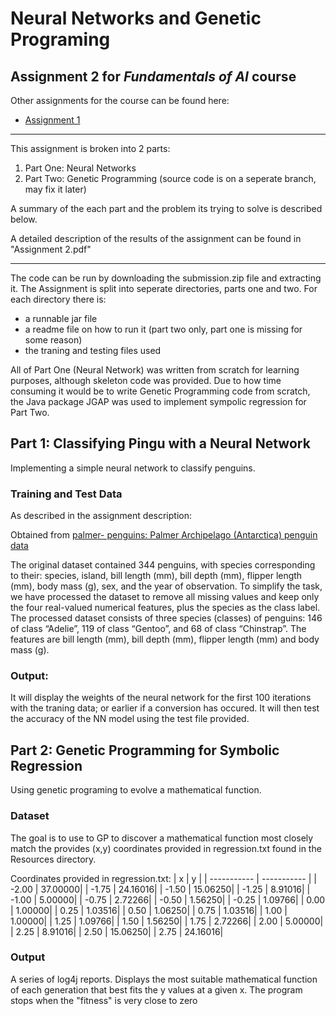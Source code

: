 # Neural Networks and Genetic Programing
Assignment 2 for *Fundamentals of AI* course
---
Other assignments for the course can be found here:
- [Assignment 1](https://github.com/Kanorade/AI-Ass1-Basic-ML-Algorithms)

--- 
This assignment is broken into 2 parts: 
1. Part One: Neural Networks
2. Part Two: Genetic Programming (source code is on a seperate branch, may fix it later)

A summary of the each part and the problem its trying to solve is described below.

A detailed description of the results of the assignment can be found in "Assignment 2.pdf"

---

The code can be run by downloading the submission.zip file and extracting it. The Assignment is split into seperate directories, 
parts one and two. For each directory there is:
- a runnable jar file
- a readme file on how to run it (part two only, part one is missing for some reason)
- the traning and testing files used

All of Part One (Neural Network) was written from scratch for learning purposes, although skeleton code was provided. Due to how time 
consuming it would be to write Genetic Programming code from scratch, the Java package JGAP was used to implement sympolic regression 
for Part Two.
## Part 1: Classifying Pingu with a Neural Network
Implementing a simple neural network to classify penguins.
### Training and Test Data
As described in the assignment description:

Obtained from [palmer-
penguins: Palmer Archipelago (Antarctica) penguin data](https://allisonhorst.github.io/palmerpenguins/)

The original dataset contained 344 penguins, with species corresponding to their: species, island, bill length (mm), 
bill depth (mm), flipper length (mm), body mass (g), sex, and the year of observation. To simplify the task, we have 
processed the dataset to remove all missing values and keep only the four real-valued numerical features, plus the 
species as the class label. The processed dataset consists of three species (classes) of penguins: 146 of class “Adelie”, 
119 of class “Gentoo”, and 68 of class “Chinstrap”. The features are bill length (mm), bill depth (mm),
flipper length (mm) and body mass (g).

### Output:
It will display the weights of the neural network for the first 100 iterations with the traning data; or earlier if a conversion has occured. It will then test the accuracy of the NN model using the test file provided.

## Part 2: Genetic Programming for Symbolic Regression
Using genetic programing to evolve a mathematical function.
### Dataset
The goal is to use to GP to discover a mathematical function most closely match the provides (x,y) coordinates provided in regression.txt found in the Resources directory.

Coordinates provided in regression.txt:
| x | y |
| ----------- | ----------- |
| -2.00 | 37.00000|
| -1.75 | 24.16016|
| -1.50 | 15.06250|
| -1.25 | 8.91016|
| -1.00 | 5.00000|
| -0.75 | 2.72266|
| -0.50 | 1.56250|
| -0.25 | 1.09766|
|  0.00 | 1.00000|
|  0.25 | 1.03516|
|  0.50 | 1.06250|
|  0.75 | 1.03516|
|  1.00 | 1.00000|
|  1.25 | 1.09766|
|  1.50 | 1.56250|
|  1.75 | 2.72266|
|  2.00 | 5.00000|
|  2.25 | 8.91016|
|  2.50 | 15.06250|
|  2.75 | 24.16016|

### Output
A series of log4j reports.
Displays the most suitable mathematical function of each generation that best fits the y values at a given x. The program stops when the "fitness" is very close to zero
